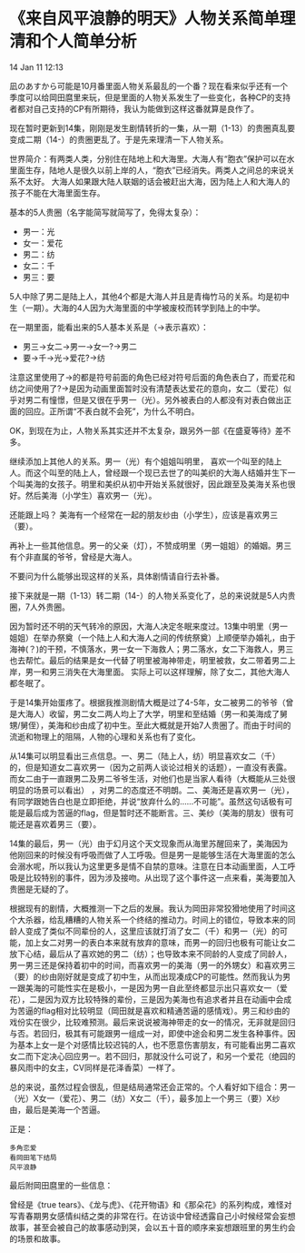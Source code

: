 ﻿《来自风平浪静的明天》人物关系简单理清和个人简单分析
===========================================
14 Jan 11 12:13

凪のあすから可能是10月番里面人物关系最乱的一个番？现在看来似乎还有一个季度可以给岡田麿里来玩，但是里面的人物关系发生了一些变化，各种CP的支持者都对自己支持的CP有所期待，我认为能做到这样这番就算是良作了。

现在暂时更新到14集，刚刚是发生剧情转折的一集，从一期（1-13）的贵圈真乱要变成二期（14-）的贵圈更乱了。于是先来理清一下人物关系。 

世界简介：有两类人类，分别住在陆地上和大海里。大海人有“胞衣”保护可以在水里面生存，陆地人是很久以前上岸的人，“胞衣”已经消失。两类人之间总的来说关系不太好。 大海人如果跟大陆人联姻的话会被赶出大海，因为陆上人和大海人的孩子不能在大海里面生存。

基本的5人贵圈（名字能简写就简写了，免得太复杂）：

* 男一：光
* 女一：爱花
* 男二：纺
* 女二：千
* 男三：要

5人中除了男二是陆上人，其他4个都是大海人并且是青梅竹马的关系。均是初中生（一期）。大海的4人因为大海里面的中学被废校而转学到陆上的中学。

在一期里面，能看出来的5人基本关系是（->表示喜欢）：

* 男三->女二->男一->女一?->男二
* 要->千->光->爱花?->纺

注意这里使用了->的都是符号前面的角色已经对符号后面的角色表白了，而爱花和纺之间使用了?->是因为动画里面暂时没有清楚表达爱花的意向，女二（爱花）似乎对男二有憧憬，但是又很在乎男一（光）。另外被表白的人都没有对表白做出正面的回应。正所谓“不表白就不会死”，为什么不明白。

OK，到现在为止，人物关系其实还并不太复杂，跟另外一部《在盛夏等待》差不多。 

继续添加上其他人的关系。男一（光）有个姐姐叫明里， 喜欢一个叫至的陆上人。而这个叫至的陆上人，曾经跟一个现已去世了的叫美织的大海人结婚并生下一个叫美海的女孩子。明里和美织从初中开始关系就很好，因此跟至及美海关系也很好。然后美海（小学生）喜欢男一（光）。

还能跟上吗？ 美海有一个经常在一起的朋友纱由（小学生），应该是喜欢男三（要）。

再补上一些其他信息。男一的父亲（灯），不赞成明里（男一姐姐）的婚姻。男三有个非直属的爷爷，曾经是大海人。 

不要问为什么能够出现这样的关系，具体剧情请自行去补番。 

接下来就是一期（1-13）转二期（14-）的人物关系变化了，总的来说就是5人内贵圈，7人外贵圈。 

因为暂时还不明的天气转冷的原因，大海人决定冬眠来度过。13集中明里（男一姐姐）在举办祭奠（一个陆上人和大海人之间的传统祭奠）上顺便举办婚礼，由于海神(？)的干预，不慎落水，男一女一下海救人；男二落水，女二下海救人，男三也去帮忙。最后的结果是女一代替了明里被海神带走，明里被救，女二带着男二上岸，男一和男三消失在大海里面。 实际上可以这样理解，除了女二，其他大海人都冬眠了。

 于是14集开始蛋疼了。根据我推测剧情大概是过了4-5年，女二被男二的爷爷（曾是大海人）收留，男二女二两人均上了大学，明里和至结婚（男一和美海成了舅甥/舅侄），美海和纱由成了初中生。至此大概就是开始7人贵圈了。而由于时间的流逝和物理上的阻隔，人物的心理和关系也有了变化。
 
从14集可以明显看出三点信息。一、男二（陆上人，纺）明显喜欢女二（千）的，但是知道女二喜欢男一（因为之前两人谈论过相关的话题），一直没有表露。而女二由于一直跟男二及男二爷爷生活，对他们也是当家人看待（大概能从三处很明显的场景可以看出） ，对男二的态度还不明朗。二、美海还是喜欢男一（光），有同学跟她告白也是立即拒绝，并说“放弃什么的……不可能”。虽然这句话极有可能是最后成为苦逼的flag，但是暂时还不能断言。三、美纱（美海的朋友）很有可能还是喜欢着男三（要）。

14集的最后，男一（光）由于幻月这个天文现象而从海里苏醒回来了，美海因为他刚回来的时候没有呼吸而做了人工呼吸。但是男一是能够生活在大海里面的怎么会溺水呢，所以我认为这里更多是情不自禁的意味。注意在日本动画里面，人工呼吸是比较特别的事件，因为涉及接吻。从出现了这个事件这一点来看，美海要加入贵圈是无疑的了。

根据现有的剧情，大概推测一下之后的发展。我认为岡田非常狡猾地使用了时间这个大杀器，给乱糟糟的人物关系一个终结的推动力。时间上的错位，导致本来的同龄人变成了类似不同辈份的人，这里应该就打消了女二（千）和男一（光）的可能，加上女二对男一的表白本来就有放弃的意味，而男一的回归也极有可能让女二放下心结，最后从了喜欢她的男二（纺）；也导致本来不同龄的人变成了同龄人，男一男三还是保持着初中的时间，而喜欢男一的美海（男一的外甥女）和喜欢男三（要）的纱由刚好就是变成了初中生，从而出现凑成CP的可能性。然而我认为男一跟美海的可能性实在是极小，一是因为男一自此至终都显示出只喜欢女一（爱花），二是因为双方比较特殊的辈份，三是因为美海也有追求者并且在动画中会成为苦逼的flag相对比较明显（岡田就是喜欢和精通苦逼的感情戏）。男三和纱由的戏份实在很少，比较难预测。最后来说说被海神带走的女一的情况，无非就是回归与否。若回归，极其有可能跟男一组成一对，即使中途会和男二发生各种事件。因为基本上女一是个对感情比较迟钝的人，也不愿意伤害朋友，有可能看出男二喜欢女二而下定决心回应男一。若不回归，那就没什么可说了，和另一个爱花（绝园的暴风雨中的女主，CV同样是花泽香菜）一样了。

总的来说，虽然过程会很乱，但是结局通常还会正常的。个人看好如下组合：男一（光）X女一（爱花）、男二（纺）X女二（千），最多加上一个男三（要）X纱由，最后是美海一个苦逼。

正是： 

    多角恋爱 
    看岡田笔下结局 
    风平浪静 
 
最后附岡田麿里的一些信息：

曾经是《true tears》、《龙与虎》、《花开物语》和《那朵花》的系列构成，难怪对写青春期男女感情纠结之类的非常在行。在访谈中曾经透露自己小时候经常会妄想故事，甚至会被自己的故事感动到哭，会以五十音的顺序来妄想跟班里的男生约会的场景和故事。
